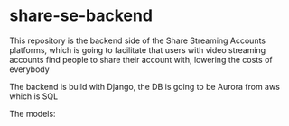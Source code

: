 # share-se-backend
This repository is the backend side of the Share Streaming Accounts platforms, which is going to facilitate that users with video streaming accounts find people to share their account with, lowering the costs of everybody

The backend is build with Django, the DB is going to be Aurora from aws which is SQL

The models:
